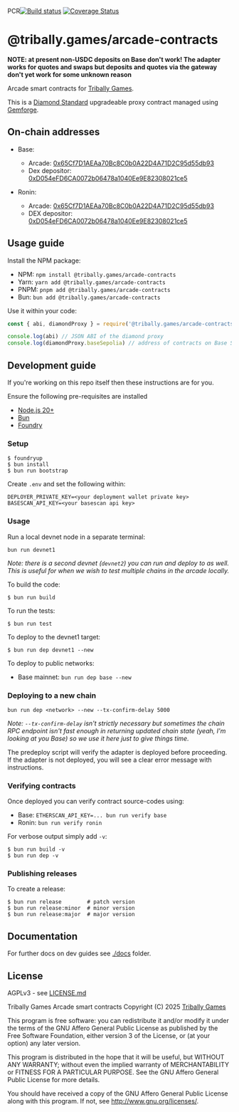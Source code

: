 PCR[![Build status](https://github.com/tribally-games/arcade-contracts/actions/workflows/ci.yml/badge.svg?branch=main)](https://github.com/Tribally-Games/arcade-contracts/actions/workflows/ci.yml)
[![Coverage Status](https://coveralls.io/repos/github/Tribally-Games/arcade-contracts/badge.svg?branch=main)](https://coveralls.io/github/Tribally-Games/arcade-contracts?branch=main)

# @tribally.games/arcade-contracts

**NOTE: at present non-USDC deposits on Base don't work! The adapter works for quotes and swaps but deposits and quotes via the gateway don't yet work for some unknown reason**

Arcade smart contracts for [Tribally Games](https://tribally.games).

This is a [Diamond Standard](https://eips.ethereum.org/EIPS/eip-2535) upgradeable proxy contract managed using [Gemforge](https://gemforge.xyz/).

## On-chain addresses

* Base:
  * Arcade: [0x65Cf7D1AEAa70Bc8C0b0A22D4A71D2C95d55db93](https://basescan.org/address/0x65Cf7D1AEAa70Bc8C0b0A22D4A71D2C95d55db93)
  * Dex depositor: [0xD054eFD6CA0072b06478a1040Ee9E82308021ce5](https://basescan.org/address/0xD054eFD6CA0072b06478a1040Ee9E82308021ce5)

* Ronin:
  * Arcade: [0x65Cf7D1AEAa70Bc8C0b0A22D4A71D2C95d55db93](https://app.roninchain.com/address/0x65Cf7D1AEAa70Bc8C0b0A22D4A71D2C95d55db93)
  * DEX depositor: [0xD054eFD6CA0072b06478a1040Ee9E82308021ce5](https://app.roninchain.com/address/0xD054eFD6CA0072b06478a1040Ee9E82308021ce5)

## Usage guide

Install the NPM package:

* NPM: `npm install @tribally.games/arcade-contracts`
* Yarn: `yarn add @tribally.games/arcade-contracts`
* PNPM: `pnpm add @tribally.games/arcade-contracts`
* Bun: `bun add @tribally.games/arcade-contracts`

Use it within your code:

```js
const { abi, diamondProxy } = require('@tribally.games/arcade-contracts');

console.log(abi) // JSON ABI of the diamond proxy
console.log(diamondProxy.baseSepolia) // address of contracts on Base Sepolia
```

## Development guide

If you're working on this repo itself then these instructions are for you.

Ensure the following pre-requisites are installed

* [Node.js 20+](https://nodejs.org)
* [Bun](https://bun.sh/)
* [Foundry](https://github.com/foundry-rs/foundry/blob/master/README.md)

### Setup

```shell
$ foundryup
$ bun install
$ bun run bootstrap
```

Create `.env` and set the following within:

```
DEPLOYER_PRIVATE_KEY=<your deployment wallet private key>
BASESCAN_API_KEY=<your basescan api key>
```

### Usage

Run a local devnet node in a separate terminal:

```shell
bun run devnet1
```

_Note: there is a second devnet (`devnet2`) you can run and deploy to as well. This is useful for when 
we wish to test multiple chains in the arcade locally._

To build the code:

```shell
$ bun run build
```

To run the tests:

```shell
$ bun run test
```

To deploy to the devnet1 target:

```shell
$ bun run dep devnet1 --new
```

To deploy to public networks:

* Base mainnet: `bun run dep base --new`

### Deploying to a new chain

```shell
bun run dep <network> --new --tx-confirm-delay 5000
```

_Note: `--tx-confirm-delay` isn't strictly necessary but sometimes the chain RPC endpoint isn't fast enough in returning updated chain state (yeah, I'm looking at you Base) so we use it here just to give things time._

The predeploy script will verify the adapter is deployed before proceeding. If the adapter is not deployed, you will see a clear error message with instructions.

### Verifying contracts

Once deployed you can verify contract source-codes using:

* Base: `ETHERSCAN_API_KEY=... bun run verify base`
* Ronin: `bun run verify ronin`

For verbose output simply add `-v`:

```shell
$ bun run build -v
$ bun run dep -v
```

### Publishing releases

To create a release:

```shell
$ bun run release        # patch version
$ bun run release:minor  # minor version
$ bun run release:major  # major version
```

## Documentation

For further docs on dev guides see [./docs](./docs) folder.


## License

AGPLv3 - see [LICENSE.md](LICENSE.md)

Tribally Games Arcade smart contracts
Copyright (C) 2025  [Tribally Games](https://tribally.games)

This program is free software: you can redistribute it and/or modify
it under the terms of the GNU Affero General Public License as published by
the Free Software Foundation, either version 3 of the License, or
(at your option) any later version.

This program is distributed in the hope that it will be useful,
but WITHOUT ANY WARRANTY; without even the implied warranty of
MERCHANTABILITY or FITNESS FOR A PARTICULAR PURPOSE.  See the
GNU Affero General Public License for more details.

You should have received a copy of the GNU Affero General Public License
along with this program.  If not, see <http://www.gnu.org/licenses/>.